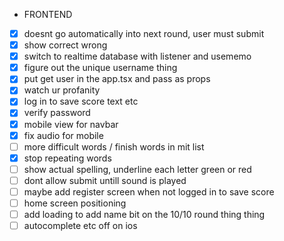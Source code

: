 - FRONTEND

* [x] doesnt go automatically into next round, user must submit
* [x] show correct wrong
* [x] switch to realtime database with listener and usememo
* [x] figure out the unique username thing
* [x] put get user in the app.tsx and pass as props
* [x] watch ur profanity
* [x] log in to save score text etc
* [x] verify password
* [x] mobile view for navbar
* [x] fix audio for mobile
* [ ] more difficult words / finish words in mit list
* [x] stop repeating words
* [ ] show actual spelling, underline each letter green or red
* [ ] dont allow submit untill sound is played
* [ ] maybe add register screen when not logged in to save score
* [ ] home screen positioning
* [ ] add loading to add name bit on the 10/10 round thing thing
* [ ] autocomplete etc off on ios
